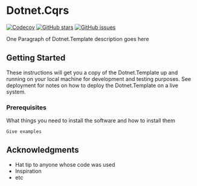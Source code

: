 # Dotnet.Cqrs

[![Codecov](https://img.shields.io/codecov/c/github/GH-USER/GH-REPOSITORY?style=for-the-badge&logo=codecov)](https://codecov.io/gh/GH-USER/GH-REPOSITORY)
[![GitHub stars](https://img.shields.io/github/stars/GH-USER/GH-REPOSITORY?style=for-the-badge&logo=github)](https://github.com/GH-USER/GH-REPOSITORY/stargazers)
[![GitHub issues](https://img.shields.io/github/issues/GH-USER/GH-REPOSITORY?style=for-the-badge&logo=github)](https://github.com/GH-USER/GH-REPOSITORY/issues)

<!-- --- --- --- --- --- --- --- ---
/!\ DELETE ME /!\

Create GitHub secrets with :
- CODECOV_TOKEN
- DOCKER_USERNAME
- DOCKER_PASSWORD

Check "Prepare" stage in ./.github/workflows/docker-buildx.yml with :
- DOCKER_IMAGE
- DOCKER_PLATFORMS

/!\ DELETE ME /!\
--- --- --- --- --- --- --- --- -->

One Paragraph of Dotnet.Template description goes here

## Getting Started

These instructions will get you a copy of the Dotnet.Template up and running on your local machine for development and testing purposes. See deployment for notes on how to deploy the Dotnet.Template on a live system.

### Prerequisites

What things you need to install the software and how to install them

```
Give examples
```

## Acknowledgments

* Hat tip to anyone whose code was used
* Inspiration
* etc